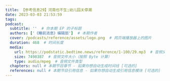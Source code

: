 ```yaml
---
title: 【参考信息29】河南也不生;幼儿园关停潮
date: 2023-03-03 21:53:59
tags:
podcast:
  subtitle: ''  # 你本期 EP 的子标题
  authors: ['《睡前消息》编辑部']  # 本期作者
  cover: /podcasts/reference/assets/logo.png  # 网页端播放器上的图片
  duration: 468  # 时间长度
  media:
    url: https://podstatic.bedtime.news/reference/1-100/29.mp3  # 音频文件
    size: 7498387  # 音频文件大小（按照 Byte 计算）
    type: audio/mpeg  # 音频文件类型
  chapters: null # 本期节目章节 - 如果你想自动生成时间线 [可选的]
  references: null # 本期节目引用信息 - 如果你想自动生成引用信息模块 [可选的]
---
```

